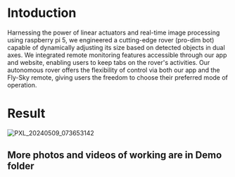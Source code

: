 # Intoduction 
Harnessing the power of linear actuators and real-time image processing using raspberry pi 5, we engineered a cutting-edge rover (pro-dim bot) capable of dynamically adjusting its size based on detected objects in dual axes. We integrated remote monitoring features accessible through our app and website, enabling users to keep tabs on the rover's activities. Our autonomous rover offers the flexibility of control via both our app and the Fly-Sky remote, giving users the freedom to choose their preferred mode of operation. 

# Result
![PXL_20240509_073653142](https://github.com/itheaks/ionix_dsatm/assets/134759689/18de2459-9374-4a73-9a20-6832c6beb836)

## More photos and videos of working are in Demo folder
